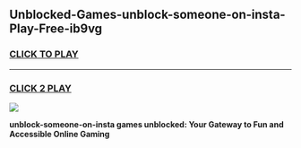 
## Unblocked-Games-unblock-someone-on-insta-Play-Free-ib9vg
<h3>
<a href="https://premium76.site?title=unblock-someone-on-insta&ref=21A">CLICK TO PLAY</a></h3>
<hr>

<h3>
<a href="https://premium76.site?title=unblock-someone-on-insta&ref=21A">CLICK 2 PLAY</a>
  
</h3>

<a href="https://premium76.site?title=unblock-someone-on-insta&ref=21A"><img src="https://clearcache.store/games.png"></a>


**unblock-someone-on-insta games unblocked: Your Gateway to Fun and Accessible Online Gaming**
